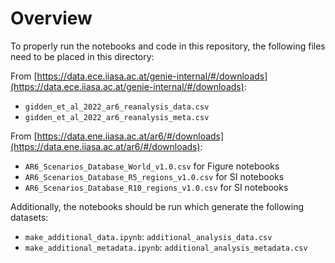 # Overview

To properly run the notebooks and code in this repository, the following files need to be placed in this directory:

From [https://data.ece.iiasa.ac.at/genie-internal/#/downloads](https://data.ece.iiasa.ac.at/genie-internal/#/downloads):

- `gidden_et_al_2022_ar6_reanalysis_data.csv`
- `gidden_et_al_2022_ar6_reanalysis_meta.csv`

From [https://data.ene.iiasa.ac.at/ar6/#/downloads](https://data.ene.iiasa.ac.at/ar6/#/downloads):

- `AR6_Scenarios_Database_World_v1.0.csv` for Figure notebooks
- `AR6_Scenarios_Database_R5_regions_v1.0.csv` for SI notebooks
- `AR6_Scenarios_Database_R10_regions_v1.0.csv` for SI notebooks

Additionally, the notebooks should be run which generate the following datasets:

- `make_additional_data.ipynb`: `additional_analysis_data.csv`
- `make_additional_metadata.ipynb`: `additional_analysis_metadata.csv`